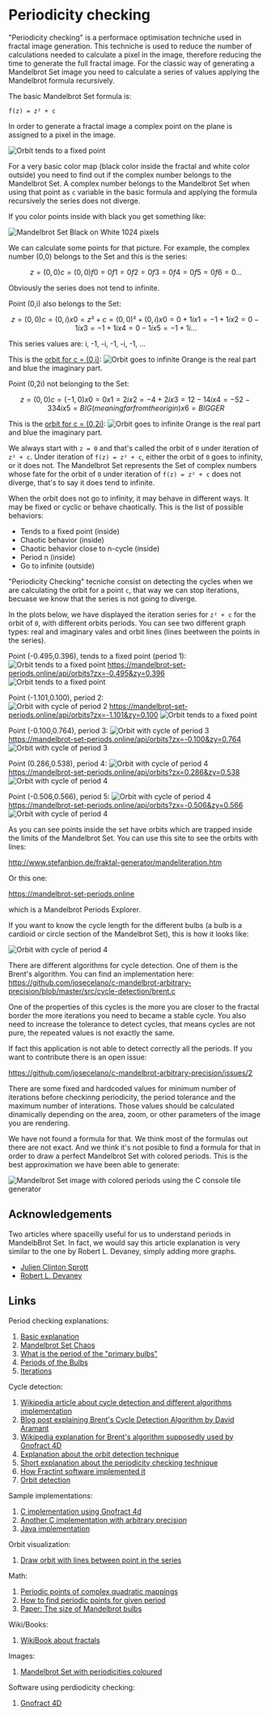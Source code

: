 # Periodicity checking

"Periodicity checking" is a performace optimisation techniche used in fractal image generation. This techniche is used to reduce the number of calculations needed to calculate a pixel in the image, therefore reducing the time to generate the full fractal image. For the classic way of generating a Mandelbrot Set image you need to calculate a series of values applying the Mandelbrot formula recursively.

The basic Mandelbrot Set formula is:

`f(z) = z² + c`

In order to generate a fractal image a complex point on the plane is assigned to a pixel in the image.

![Orbit tends to a fixed point](img/mandelbrot-graph.png)

For a very basic color map (black color inside the fractal and white color outside) you need to find out if the complex number belongs to the Mandelbrot Set. A complex number belongs to the Mandelbrot Set when using that point as `c` variable in the basic formula and applying the formula recursively the series does not diverge.

If you color points inside with black you get something like:

![Mandelbrot Set Black on White 1024 pixels](img/mandelbrot-black-on-white-1024.png)

We can calculate some points for that picture. For example, the complex number (0,0) belongs to the Set and this is the series:

```math
z = (0,0)
c = (0,0)

f0 = 0
f1 = 0
f2 = 0
f3 = 0
f4 = 0
f5 = 0
f6 = 0
...
```

Obviously the series does not tend to infinite.

Point (0,i) also belongs to the Set:

```math
z = (0,0)
c = (0,i)

x0 = z² + c = (0,0)² + (0,i)
x0 =  0 + 1i
x1 = -1 + 1i
x2 =  0 - 1i
x3 = -1 + 1i
x4 =  0 - 1i
x5 = -1 + 1i
...
```

This series values are: i, -1, -i, -1, -i, -1, ...

This is the [orbit for c = (0,i)]((https://mandelbrot-set-periods.online/api/orbits?zx=0&zy=1)):
![Orbit goes to infinite](img/orbit-i.png)
Orange is the real part and blue the imaginary part.

Point (0,2i) not belonging to the Set:

```math
z = (0,0)
c = (-1,0)

x0 = 0
x1 = 2i
x2 = -4 + 2i
x3 = 12 - 14i
x4 = -52 - 334i
x5 = BIG (meaning far from the origin)
x6 = BIGGER
```

This is the [orbit for c = (0,2i)]((https://mandelbrot-set-periods.online/api/orbits?zx=0&zy=2)):
![Orbit goes to infinite](img/orbit-2i.png)
Orange is the real part and blue the imaginary part.

We always start with `z = 0` and that's called the orbit of `0` under iteration of `z² + c`. Under iteration of `f(z) = z² + c`, either the orbit of `0` goes to infinity, or it does not. The Mandelbrot Set represents the Set of complex numbers whose fate for the orbit of `0` under iteration of `f(z) = z² + c` does not diverge, that's to say it does tend to infinite.

When the orbit does not go to infinity, it may behave in different ways. It may be fixed or cyclic or behave chaotically. This is the list of possible behaviors:

* Tends to a fixed point (inside)
* Chaotic behavior (inside)
* Chaotic behavior close to n-cycle (inside)
* Period n (inside)
* Go to infinite (outside)

"Periodicity Checking" tecniche consist on detecting the cycles when we are calculating the orbit for a point `c`, that way we can stop iterations, becuase we know that the series is not going to diverge.

In the plots below, we have displayed the iteration series for `z² + c` for the orbit of `0`, with different orbits periods. You can see two different graph types: real and imaginary vales and orbit lines (lines beetween the points in the series).

Point (-0.495,0.396), tends to a fixed point (period 1):
![Orbit tends to a fixed point](img/orbit-period-1.png)
<https://mandelbrot-set-periods.online/api/orbits?zx=-0.495&zy=0.396>
![Orbit tends to a fixed point](img/orbit-period-1-lines.png)

Point (-1.101,0.100), period 2:  
![Orbit with cycle of period 2](img/orbit-period-2.png)
<https://mandelbrot-set-periods.online/api/orbits?zx=-1.101&zy=0.100>
![Orbit tends to a fixed point](img/orbit-period-2-lines.png)

Point (-0.100,0.764), period 3:
![Orbit with cycle of period 3](img/orbit-period-3.png)
<https://mandelbrot-set-periods.online/api/orbits?zx=-0.100&zy=0.764>
![Orbit with cycle of period 3](img/orbit-period-3-lines.png)

Point (0.286,0.538), period 4:
![Orbit with cycle of period 4](img/orbit-period-4.png)
<https://mandelbrot-set-periods.online/api/orbits?zx=0.286&zy=0.538>
![Orbit with cycle of period 4](img/orbit-period-4-lines.png)

Point (-0.506,0.566), period 5:
![Orbit with cycle of period 4](img/orbit-period-5.png)
<https://mandelbrot-set-periods.online/api/orbits?zx=-0.506&zy=0.566>
![Orbit with cycle of period 4](img/orbit-period-5-lines.png)

As you can see points inside the set have orbits which are trapped inside the limits of the Mandelbrot Set. You can use this site to see the orbits with lines:

<http://www.stefanbion.de/fraktal-generator/mandeliteration.htm>

Or this one:

<https://mandelbrot-set-periods.online>

which is a Mandelbrot Periods Explorer.

If you want to know the cycle length for the different bulbs (a bulb is a cardioid or circle section of the Mandelbrot Set), this is how it looks like:

![Orbit with cycle of period 4](img/mandelbrot-set–periodicities-coloured.png)

There are different algorithms for cycle detection. One of them is the Brent's algorithm. You can find an implementation here: <https://github.com/josecelano/c-mandelbrot-arbitrary-precision/blob/master/src/cycle-detection/brent.c>

One of the properties of this cycles is the more you are closer to the fractal border the more iterations you need to became a stable cycle. You also need to increase the tolerance to detect cycles, that means cycles are not pure, the repeated values is not exactly the same.

If fact this application is not able to detect correctly all the periods. If you want to contribute there is an open issue:

<https://github.com/josecelano/c-mandelbrot-arbitrary-precision/issues/2>

There are some fixed and hardcoded values for minimum number of iterations before checkinng periodicity, the period tolerance and the maximum number of interations. Those values should be calculated dinamically depending on the area, zoom, or other parameters of the image you are rendering.

We have not found a formula for that. We think most of the formulas out there are not exact. And we think it's not posible to find a formula for that in order to draw a perfect Mandelbrot Set with colored periods. This is the best approximation we have been able to generate:

![Mandelbrot Set image with colored periods using the C console tile generator](img/mandelbrot-colored-periods-1024.png)

## Acknowledgements

Two articles where spaceilly useful for us to understand periods in MandelbBrot Set. In fact, we would say this article explanation is very similar to the one by Robert L. Devaney, simply adding more graphs.

* [Julien Clinton Sprott](http://sprott.physics.wisc.edu/chaos/manchaos.htm)
* [Robert L. Devaney](http://math.bu.edu/DYSYS/FRACGEOM/node1.html#SECTION00010000000000000000)

## Links

Period checking explanations:

1. [Basic explanation](https://en.wikipedia.org/wiki/Talk:Mandelbrot_set#Periodicity_checking)
2. [Mandelbrot Set Chaos](http://sprott.physics.wisc.edu/chaos/manchaos.htm)
3. [What is the period of the "primary bulbs"](http://math.bu.edu/DYSYS/explorer/tour6.html)
4. [Periods of the Bulbs](http://math.bu.edu/DYSYS/FRACGEOM/node3.html#SECTION00030000000000000000)
5. [Iterations](http://math.bu.edu/DYSYS/FRACGEOM/node1.html#SECTION00010000000000000000)

Cycle detection:

1. [Wikipedia article about cycle detection and different algorithms implementation](https://en.wikipedia.org/wiki/Cycle_detection)
2. [Blog post explaining Brent's Cycle Detection Algorithm by David Aramant](https://davidaramant.github.io/post/brents-cycle-detection-algorithm)
3. [Wikipedia explanation for Brent's algorithm supposedly used by Gnofract 4D](https://en.wikipedia.org/wiki/Cycle_detection#Brent.27s_algorithm)
4. [Explanation about the orbit detection technique](https://mrob.com/pub/muency/orbitdetection.html)
5. [Short explanation about the periodicity checking technique](https://en.wikipedia.org/wiki/Talk:Mandelbrot_set#Periodicity_checking)
6. [How Fractint software implemented it](https://web.archive.org/web/20150220012221/http://www.reocities.com/CapeCanaveral/5003/mandel.htm)
7. [Orbit detection](https://mrob.com/pub/muency/orbitdetection.html)

Sample implementations:

1. [C implementation using Gnofract 4d](https://github.com/HyveInnovate/gnofract4d/blob/master/examples/cpp/custom_mandelbrot_formula.c#L356-L389)
2. [Another C implementation with arbitrary precision](https://github.com/josch/mandelbrot/blob/master/mandel_mpfr.c#L109-L133)
3. [Java implementation](https://en.wikipedia.org/wiki/User:Simpsons_contributor/periodicity_checking)

Orbit visualization:

1. [Draw orbit with lines between point in the series](http://www.stefanbion.de/fraktal-generator/mandeliteration.htm)

Math:

1. [Periodic points of complex quadratic mappings](https://en.wikipedia.org/wiki/Periodic_points_of_complex_quadratic_mappings)
2. [How to find periodic points for given period](https://en.wikibooks.org/wiki/Fractals/Iterations_in_the_complex_plane/periodic_points#How_to_find_periodic_points_for_given_period?)
3. [Paper: The size of Mandelbrot bulbs](https://www.sciencedirect.com/science/article/pii/S259005441930017X)

Wiki/Books:

1. [WikiBook about fractals](https://en.wikibooks.org/wiki/Fractals)

Images:

1. [Mandelbrot Set with periodicities coloured](https://upload.wikimedia.org/wikipedia/commons/0/0e/Mandelbrot_Set_%E2%80%93_Periodicities_coloured.png)

Software using perdiodicity checking:

1. [Gnofract 4D](https://github.com/fract4d/gnofract4d)